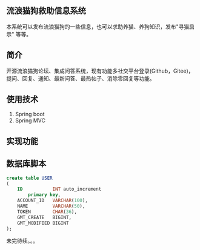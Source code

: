 ## 流浪猫狗救助信息系统
本系统可以发布流浪猫狗的一些信息，也可以求助养猫、养狗知识，发布"寻猫启示" 等等。

## 简介
开源流浪猫狗论坛、集成问答系统，现有功能多社交平台登录(Github，Gitee)，提问、回复、通知、最新问答、最热帖子、消除零回复等功能。


## 使用技术
1. Spring boot
2. Spring MVC

## 实现功能


## 数据库脚本
```sql
create table USER
(
    ID           INT auto_increment
        primary key,
    ACCOUNT_ID   VARCHAR(100),
    NAME         VARCHAR(50),
    TOKEN        CHAR(36),
    GMT_CREATE   BIGINT,
    GMT_MODIFIED BIGINT
);
```
未完待续。。。
